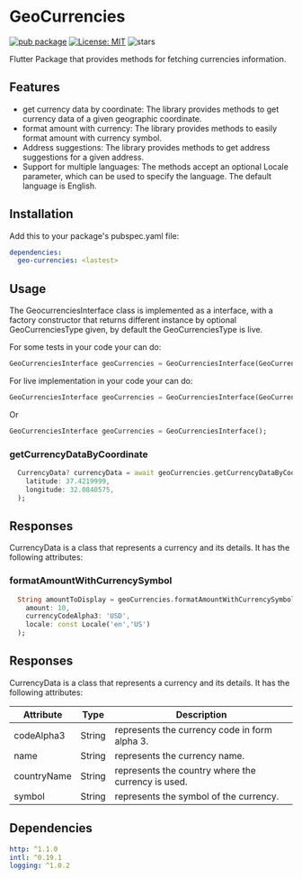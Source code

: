 # GeoCurrencies
[![pub package](https://img.shields.io/pub/v/geo-curencies.svg)](https://pub.dev/packages/geo-curencies)
[![License: MIT](https://img.shields.io/badge/License-MIT-yellow.svg)](https://opensource.org/licenses/MIT)
![stars](https://img.shields.io/github/stars/nidovic/geo-currencies)

Flutter Package that provides methods for fetching currencies information.

## Features
* get currency data by coordinate: The library provides methods to get currency data of a given geographic coordinate.
* format amount with currency: The library provides methods to easily format amount with currency symbol.
* Address suggestions: The library provides methods to get address suggestions for a given address.
* Support for multiple languages: The methods accept an optional Locale parameter, which can be used to specify the language. The default language is English.

## Installation

Add this to your package's pubspec.yaml file:

```yaml
dependencies:
  geo-currencies: <lastest>
```
## Usage
The GeocurrenciesInterface class is implemented as a interface, with a factory constructor that returns different instance by optional GeoCurrenciesType given, by default the GeoCurrenciesType is live.

For some tests in your code your can do:
```dart
GeoCurrenciesInterface geoCurrencies = GeoCurrenciesInterface(GeoCurrenciesType.fake);
```
For live implementation in your code your can do:
```dart
GeoCurrenciesInterface geoCurrencies = GeoCurrenciesInterface(GeoCurrenciesType.live);
```
Or
```dart
GeoCurrenciesInterface geoCurrencies = GeoCurrenciesInterface();
```

### getCurrencyDataByCoordinate
```dart
  CurrencyData? currencyData = await geoCurrencies.getCurrencyDataByCoordinate(
    latitude: 37.4219999,
    longitude: 32.0840575,
  );
```
## Responses

CurrencyData is a class that represents a currency and its details. It has the following attributes:

### formatAmountWithCurrencySymbol
```dart
  String amountToDisplay = geoCurrencies.formatAmountWithCurrencySymbol(
    amount: 10,
    currencyCodeAlpha3: 'USD',
    locale: const Locale('en','US')
  );
```
## Responses

CurrencyData is a class that represents a currency and its details. It has the following attributes:

| Attribute     | Type   | Description |
|---------------|--------|-------------|
| codeAlpha3     | String | represents the currency code in form alpha 3. |
| name      | String | represents the currency name. |
| countryName      | String    | represents the country where the currency is used. |
| symbol  | String    | represents the symbol of the currency. |

## Dependencies
```yaml
http: ^1.1.0
intl: ^0.19.1
logging: ^1.0.2
```
